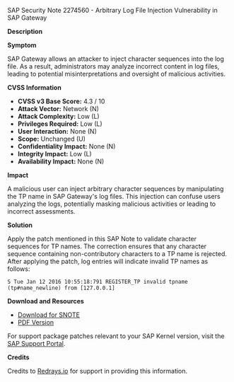 SAP Security Note 2274560 - Arbitrary Log File Injection Vulnerability in SAP Gateway

**Description**

**Symptom**

SAP Gateway allows an attacker to inject character sequences into the log file. As a result, administrators may analyze incorrect content in log files, leading to potential misinterpretations and oversight of malicious activities.

**CVSS Information**

- **CVSS v3 Base Score:** 4.3 / 10
- **Attack Vector:** Network (N)
- **Attack Complexity:** Low (L)
- **Privileges Required:** Low (L)
- **User Interaction:** None (N)
- **Scope:** Unchanged (U)
- **Confidentiality Impact:** None (N)
- **Integrity Impact:** Low (L)
- **Availability Impact:** None (N)

**Impact**

A malicious user can inject arbitrary character sequences by manipulating the TP name in SAP Gateway's log files. This injection can confuse users analyzing the logs, potentially masking malicious activities or leading to incorrect assessments.

**Solution**

Apply the patch mentioned in this SAP Note to validate character sequences for TP names. The correction ensures that any character sequence containing non-contributory characters to a TP name is rejected. After applying the patch, log entries will indicate invalid TP names as follows:

```
S Tue Jan 12 2016 10:55:18:791 REGISTER_TP invalid tpname (tp#name_newline) from [127.0.0.1]
```

**Download and Resources**

- [Download for SNOTE](https://notesdownloads.sap.com/note/0040000018256502017)
- [PDF Version](https://userapps.support.sap.com/sap/support/sfm/notes/print/0002274560?language=en-US&token=F53833AE234A7E7B0F0AB2FD6FB62EE2)

For support package patches relevant to your SAP Kernel version, visit the [SAP Support Portal](https://me.sap.com/softwarecenter/template/products/_APP=00200682500000001943&_EVENT=DISPHIER&HEADER=Y&FUNCTIONBAR=N&EVENT=TREE&NE=NAVIGATE).

**Credits**

Credits to [Redrays.io](https://redrays.io) for support in providing this information.